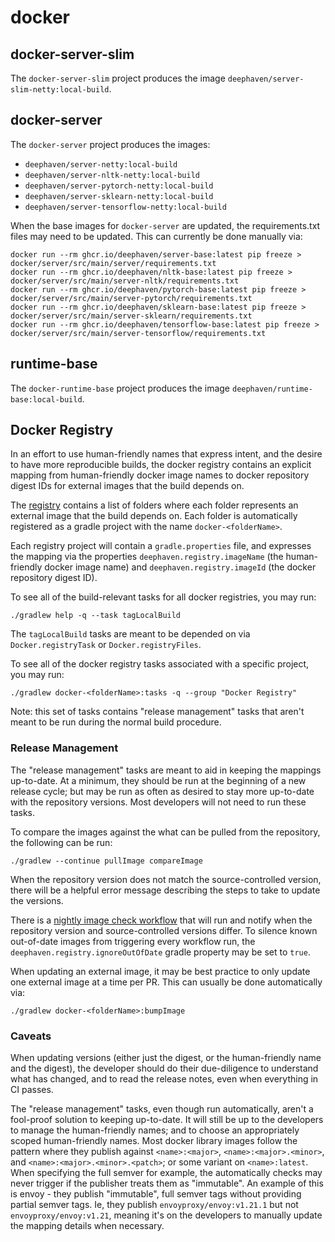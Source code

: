# docker

## docker-server-slim

The `docker-server-slim` project produces the image `deephaven/server-slim-netty:local-build`.

## docker-server

The `docker-server` project produces the images:
* `deephaven/server-netty:local-build`
* `deephaven/server-nltk-netty:local-build`
* `deephaven/server-pytorch-netty:local-build`
* `deephaven/server-sklearn-netty:local-build`
* `deephaven/server-tensorflow-netty:local-build`

When the base images for `docker-server` are updated, the requirements.txt files may need to be updated.
This can currently be done manually via:

```shell
docker run --rm ghcr.io/deephaven/server-base:latest pip freeze > docker/server/src/main/server/requirements.txt
docker run --rm ghcr.io/deephaven/nltk-base:latest pip freeze > docker/server/src/main/server-nltk/requirements.txt
docker run --rm ghcr.io/deephaven/pytorch-base:latest pip freeze > docker/server/src/main/server-pytorch/requirements.txt
docker run --rm ghcr.io/deephaven/sklearn-base:latest pip freeze > docker/server/src/main/server-sklearn/requirements.txt
docker run --rm ghcr.io/deephaven/tensorflow-base:latest pip freeze > docker/server/src/main/server-tensorflow/requirements.txt
```

## runtime-base

The `docker-runtime-base` project produces the image `deephaven/runtime-base:local-build`.

## Docker Registry

In an effort to use human-friendly names that express intent, and the desire to have more reproducible builds, the
docker registry contains an explicit mapping from human-friendly docker image names to docker repository digest IDs for
external images that the build depends on.

The [registry](registry/) contains a list of folders where each folder represents an external image that the build
depends on. Each folder is automatically registered as a gradle project with the name `docker-<folderName>`.

Each registry project will contain a `gradle.properties` file, and expresses the mapping via the properties
`deephaven.registry.imageName` (the human-friendly docker image name) and `deephaven.registry.imageId`
(the docker repository digest ID).

To see all of the build-relevant tasks for all docker registries, you may run:

```shell
./gradlew help -q --task tagLocalBuild
```

The `tagLocalBuild` tasks are meant to be depended on via `Docker.registryTask` or `Docker.registryFiles`.

To see all of the docker registry tasks associated with a specific project, you may run:

```shell
./gradlew docker-<folderName>:tasks -q --group "Docker Registry"
```

Note: this set of tasks contains "release management" tasks that aren't meant to be run during the normal build procedure.

### Release Management

The "release management" tasks are meant to aid in keeping the mappings up-to-date. At a minimum, they should be run
at the beginning of a new release cycle; but may be run as often as desired to stay more up-to-date with the repository
versions. Most developers will not need to run these tasks.

To compare the images against the what can be pulled from the repository, the following can be run:

```shell
./gradlew --continue pullImage compareImage
```

When the repository version does not match the source-controlled version, there will be a helpful error message
describing the steps to take to update the versions.

There is a [nightly image check workflow](/.github/workflows/nightly-image-check.yml) that will run and notify when the
repository version and source-controlled versions differ. To silence known out-of-date images from triggering every
workflow run, the `deephaven.registry.ignoreOutOfDate` gradle property may be set to `true`.

When updating an external image, it may be best practice to only update one external image at a time per PR.
This can usually be done automatically via:

```shell
./gradlew docker-<folderName>:bumpImage
```

### Caveats

When updating versions (either just the digest, or the human-friendly name and the digest), the developer should do
their due-diligence to understand what has changed, and to read the release notes, even when everything in CI passes.

The "release management" tasks, even though run automatically, aren't a fool-proof solution to keeping up-to-date. It
will still be up to the developers to manage the human-friendly names; and to choose an appropriately scoped
human-friendly names. Most docker library images follow the pattern where they publish against `<name>:<major>`,
`<name>:<major>.<minor>`, and `<name>:<major>.<minor>.<patch>`; or some variant on `<name>:latest`. When specifying the
full semver for example, the automatically checks may never trigger if the publisher treats them as "immutable". An
example of this is envoy - they publish "immutable", full semver tags without providing partial semver tags. Ie, they
publish `envoyproxy/envoy:v1.21.1` but not `envoyproxy/envoy:v1.21`, meaning it's on the developers to manually update
the mapping details when necessary.
